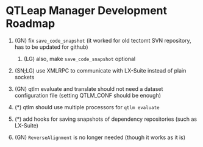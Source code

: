 # QTLeap Manager Development Roadmap

1. (GN) fix `save_code_snapshot` (it worked for old tectomt SVN repository, has to be updated for github)

    1. (LG) also, make `save_code_snapshot` optional

1. (SN;LG) use XMLRPC to communicate with LX-Suite instead of plain sockets

1. (GN) qtlm evaluate and translate should not need a dataset configuration file
    (setting QTLM_CONF should be enough)

1. (*) qtlm should use multiple processors for `qtlm evaluate`

1. (*) add hooks for saving snapshots of dependency repositories (such as LX-Suite)

1. (GN) `ReverseAlignment` is no longer needed (though it works as it is)
